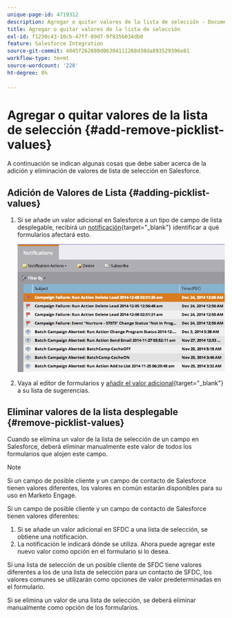 ```yaml
---
unique-page-id: 4719312
description: Agregar o quitar valores de la lista de selección - Documentos de Marketo - Documentación del producto
title: Agregar o quitar valores de la lista de selección
exl-id: f1230c43-10cb-47ff-89d7-9f835b034db0
feature: Salesforce Integration
source-git-commit: 4045f262889d06304111288d30da893529396e81
workflow-type: tm+mt
source-wordcount: '228'
ht-degree: 0%

---
```


# Agregar o quitar valores de la lista de selección {#add-remove-picklist-values}

A continuación se indican algunas cosas que debe saber acerca de la adición y eliminación de valores de lista de selección en Salesforce.

## Adición de Valores de Lista {#adding-picklist-values}

1. Si se añade un valor adicional en Salesforce a un tipo de campo de lista desplegable, recibirá un [notificación](/help/marketo/product-docs/core-marketo-concepts/miscellaneous/understanding-notifications.md){target="_blank"} identificar a qué formularios afectará esto.

   ![](assets/image2015-1-21-14-3a4-3a7.png)

1. Vaya al editor de formularios y [añadir el valor adicional](/help/marketo/product-docs/demand-generation/forms/form-actions/add-a-country-picklist-to-your-form.md){target="_blank"} a su lista de sugerencias.

## Eliminar valores de la lista desplegable {#remove-picklist-values}

Cuando se elimina un valor de la lista de selección de un campo en Salesforce, deberá eliminar manualmente este valor de todos los formularios que alojen este campo.

>[!NOTE]
>
>Si un campo de posible cliente y un campo de contacto de Salesforce tienen valores diferentes, los valores en común estarán disponibles para su uso en Marketo Engage.

Si un campo de posible cliente y un campo de contacto de Salesforce tienen valores diferentes:

1. Si se añade un valor adicional en SFDC a una lista de selección, se obtiene una notificación.
1. La notificación le indicará dónde se utiliza. Ahora puede agregar este nuevo valor como opción en el formulario si lo desea.

Si una lista de selección de un posible cliente de SFDC tiene valores diferentes a los de una lista de selección para un contacto de SFDC, los valores comunes se utilizarán como opciones de valor predeterminadas en el formulario.

Si se elimina un valor de una lista de selección, se deberá eliminar manualmente como opción de los formularios.
